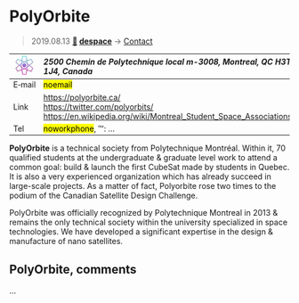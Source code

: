 # PolyOrbite
> 2019.08.13 **[🚀](../index/index.md) [despace](index.md)** → [Contact](contact.md)

|[![](f/contact/p/polyorbite_logo1_thumb.jpg)](f/contact/p/polyorbite_logo1.png)|*2500 Chemin de Polytechnique local m-3008, Montreal, QC H3T 1J4, Canada*|
|:--|:--|
|E‑mail| <mark>noemail</mark> |
|Link| <https://polyorbite.ca/><br> <https://twitter.com/polyorbits/><br> <https://en.wikipedia.org/wiki/Montreal_Student_Space_Associations> |
|Tel| <mark>noworkphone</mark>, ℻: … |

**PolyOrbite** is a technical society from Polytechnique Montréal. Within it, 70 qualified students at the undergraduate & graduate level work to attend a common goal: build & launch the first CubeSat made by students in Quebec. It is also a very experienced organization which has already succeed in large-scale projects. As a matter of fact, Polyorbite rose two times to the podium of the Canadian Satellite Design Challenge.

PolyOrbite was officially recognized by Polytechnique Montreal in 2013 & remains the only technical society within the university specialized in space technologies. We have developed a significant expertise in the design & manufacture of nano satellites.


<p style="page-break-after:always"> </p>

## PolyOrbite, comments

…

